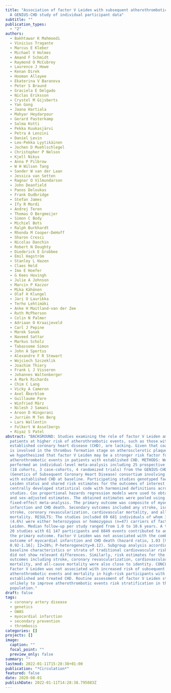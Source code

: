 ```yaml
---
title: "Association of factor V Leiden with subsequent atherothrombotic events:
  A GENIUS-CHD study of individual participant data"
subtitle: ""
publication_types:
  - "2"
authors:
  - Bakhtawar K Mahmoodi
  - Vinicius Tragante
  - Marcus E Kleber
  - Michael V Holmes
  - Amand F Schmidt
  - Raymond O McCubrey
  - Laurence J Howe
  - Kenan Direk
  - Hooman Allayee
  - Ekaterina V Baranova
  - Peter S Braund
  - Graciela E Delgado
  - Niclas Eriksson
  - Crystel M Gijsberts
  - Yan Gong
  - Jaana Hartiala
  - Mahyar Heydarpour
  - Gerard Pasterkamp
  - Salma Kotti
  - Pekka Kuukasjärvi
  - Petra A Lenzini
  - Daniel Levin
  - Leo-Pekka Lyytikäinen
  - Jochen D Muehlschlegel
  - Christopher P Nelson
  - Kjell Nikus
  - Anna P Pilbrow
  - W H Wilson Tang
  - Sander W van der Laan
  - Jessica van Setten
  - Ragnar O Vilmundarson
  - John Deanfield
  - Panos Deloukas
  - Frank Dudbridge
  - Stefan James
  - Ify R Mordi
  - Andrej Teren
  - Thomas O Bergmeijer
  - Simon C Body
  - Michiel Bots
  - Ralph Burkhardt
  - Rhonda M Cooper-DeHoff
  - Sharon Cresci
  - Nicolas Danchin
  - Robert N Doughty
  - Diederick E Grobbee
  - Emil Hagström
  - Stanley L Hazen
  - Claes Held
  - Imo E Hoefer
  - G Kees Hovingh
  - Julie A Johnson
  - Marcin P Kaczor
  - Mika Kähönen
  - Olaf H Klungel
  - Jari O Laurikka
  - Terho Lehtimäki
  - Anke H Maitland-van der Zee
  - Ruth McPherson
  - Colin N Palmer
  - Adriaan O Kraaijeveld
  - Carl J Pepine
  - Marek Sanak
  - Naveed Sattar
  - Markus Scholz
  - Tabassome Simon
  - John A Spertus
  - Alexandre F R Stewart
  - Wojciech Szczeklik
  - Joachim Thiery
  - Frank L J Visseren
  - Johannes Waltenberger
  - A Mark Richards
  - Chim C Lang
  - Vicky A Cameron
  - Axel Åkerblom
  - Guillaume Pare
  - Winfried März
  - Nilesh J Samani
  - Aroon D Hingorani
  - Jurriën M Ten Berg
  - Lars Wallentin
  - Folkert W Asselbergs
  - Riyaz S Patel
abstract: "BACKGROUND: Studies examining the role of factor V Leiden among
  patients at higher risk of atherothrombotic events, such as those with
  established coronary heart disease (CHD), are lacking. Given that coagulation
  is involved in the thrombus formation stage on atherosclerotic plaque rupture,
  we hypothesized that factor V Leiden may be a stronger risk factor for
  atherothrombotic events in patients with established CHD. METHODS: We
  performed an individual-level meta-analysis including 25 prospective studies
  (18 cohorts, 3 case-cohorts, 4 randomized trials) from the GENIUS-CHD
  (Genetics of Subsequent Coronary Heart Disease) consortium involving patients
  with established CHD at baseline. Participating studies genotyped factor V
  Leiden status and shared risk estimates for the outcomes of interest using a
  centrally developed statistical code with harmonized definitions across
  studies. Cox proportional hazards regression models were used to obtain age-
  and sex-adjusted estimates. The obtained estimates were pooled using
  fixed-effect meta-analysis. The primary outcome was composite of myocardial
  infarction and CHD death. Secondary outcomes included any stroke, ischemic
  stroke, coronary revascularization, cardiovascular mortality, and all-cause
  mortality. RESULTS: The studies included 69 681 individuals of whom 3190
  (4.6%) were either heterozygous or homozygous (n=47) carriers of factor V
  Leiden. Median follow-up per study ranged from 1.0 to 10.6 years. A total of
  20 studies with 61 147 participants and 6849 events contributed to analyses of
  the primary outcome. Factor V Leiden was not associated with the combined
  outcome of myocardial infarction and CHD death (hazard ratio, 1.03 [95% CI,
  0.92-1.16]; I2=28%; P-heterogeneity=0.12). Subgroup analysis according to
  baseline characteristics or strata of traditional cardiovascular risk factors
  did not show relevant differences. Similarly, risk estimates for the secondary
  outcomes including stroke, coronary revascularization, cardiovascular
  mortality, and all-cause mortality were also close to identity. CONCLUSIONS:
  Factor V Leiden was not associated with increased risk of subsequent
  atherothrombotic events and mortality in high-risk participants with
  established and treated CHD. Routine assessment of factor V Leiden status is
  unlikely to improve atherothrombotic events risk stratification in this
  population."
draft: false
tags:
  - coronary artery disease
  - genetics
  - GWAS
  - myocardial infarction
  - secondary prevention
  - thrombosis
categories: []
projects: []
image:
  caption: ""
  focal_point: ""
  preview_only: false
summary: ""
lastmod: 2022-01-11T15:28:38+01:00
publication: "*Circulation*"
featured: false
date: 2020-08-01
publishDate: 2022-01-11T14:28:38.795083Z
---
```

